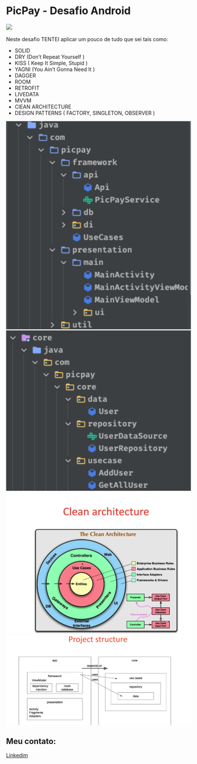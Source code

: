 # PicPay - Desafio Android

<img src="https://github.com/mobilepicpay/desafio-android/blob/master/desafio-picpay.gif" width="300"/>

Neste desafio TENTEI aplicar um pouco de tudo que sei tais como:
* SOLID
* DRY (Don’t Repeat Yourself )
* KISS ( Keep It Simple, Stupid )
* YAGNI (You Ain’t Gonna Need It )
* DAGGER
* ROOM
* RETROFIT
* LIVEDATA
* MVVM
* ClEAN ARCHITECTURE
* DESIGN PATTERNS ( FACTORY, SINGLETON, OBSERVER )

<img src="https://github.com/paulosoujava/desafioPicPay/blob/main/4.png" width="600"/>
<img src="https://github.com/paulosoujava/desafioPicPay/blob/main/3.png" width="600"/>

<img src="https://github.com/paulosoujava/desafioPicPay/blob/main/clean.png" width="600"/>
<img src="https://github.com/paulosoujava/desafioPicPay/blob/main/architecture.png" width="600"/>

## Meu contato:

[Linkedim](https://www.linkedin.com/in/androidjava/)
